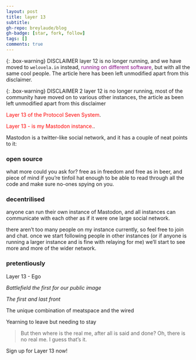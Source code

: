 ```yaml
---
layout: post
title: layer 13
subtitle: 
gh-repo: breylaude/blog
gh-badge: [star, fork, follow]
tags: []
comments: true
---
```


{: .box-warning}
DISCLAIMER layer 12 is no longer running, and we have moved to `welovela.in` instead, <span style="color:purple">running on different software</span>, but with all the same cool people. The article here has been left unmodified apart from this disclaimer.

{: .box-warning} 
DISCLAIMER 2 layer 12 is no longer running, most of the community have moved on to various other instances, the article as been left unmodified apart from this disclaimer

<span style="color:red">Layer 13 of the Protocol Seven System</span>.

<span style="color:red">Layer 13 - is my Mastodon instance.</span>.

Mastodon is a twitter-like social network, and it has a couple of neat points to it:

### open source

what more could you ask for? free as in freedom and free as in beer, and piece of mind if you’re tinfoil hat enough to be able to read through all the code and make sure no-ones spying on you.

### decentrilised

anyone can run their own instance of Mastodon, and all instances can communicate with each other as if it were one large social network.

there aren’t too many people on my instance currently, so feel free to join and chat. once we start following people in other instances (or if anyone is running a larger instance and is fine with relaying for me) we’ll start to see more and more of the wider network.

### pretentiously

Layer 13 - Ego

*Battlefield the first for our public image*

*The first and last front*

The unique combination of meatspace and the wired

Yearning to leave but needing to stay

> But then where is the real me, after all is said and done?
> Oh, there is no real me.
> I guess that’s it.

Sign up for Layer 13 now!
